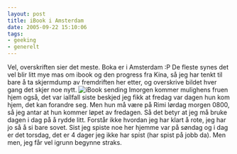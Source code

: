 ```yaml
---
layout: post
title: iBook i Amsterdam
date: 2005-09-22 15:10:06
tags: 
- geeking
- generelt
---
```

Vel, overskriften sier det meste. Boka er i Amsterdam :P De fleste synes det vel blir litt mye mas om ibook og den progress fra Kina, så jeg har tenkt til bare å ta skjermdump av fremdriften her etter, og overskrive bildet hver gang det skjer noe nytt. <img src="http://stuff.sakarias.net/ibooksending.png" alt="iBook sending" /> Imorgen kommer mulighens fruen hjem også, det var iallfall siste beskjed jeg fikk at fredag var dagen hun kom hjem, det kan forandre seg. Men hun må være på Rimi lørdag morgen 0800, så jeg antar at hun kommer løpet av fredagen. Så det betyr at jeg må bruke dagen i dag på å rydde litt. Forstår ikke hvordan jeg har klart å rote, jeg har jo så å si bare sovet. Sist jeg spiste noe her hjemme var på søndag og i dag er det torsdag, det er 4 dager jeg ikke har spist (har spist på jobb da). Men men, jeg får vel igrunn begynne straks.
